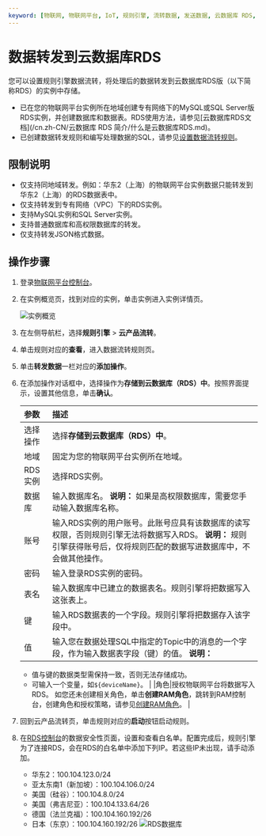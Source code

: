 ```yaml
---
keyword: [物联网, 物联网平台, IoT, 规则引擎, 流转数据, 发送数据, 云数据库 RDS, MySQL, SQL Server]
---
```


# 数据转发到云数据库RDS

您可以设置规则引擎数据流转，将处理后的数据转发到云数据库RDS版（以下简称RDS）的实例中存储。

-   已在您的物联网平台实例所在地域创建专有网络下的MySQL或SQL Server版RDS实例，并创建数据库和数据表。RDS使用方法，请参见[云数据库RDS文档](/cn.zh-CN/云数据库 RDS 简介/什么是云数据库RDS.md)。
-   已创建数据转发规则和编写处理数据的SQL，请参见[设置数据流转规则](/cn.zh-CN/消息通信/云产品流转/设置数据流转规则.md)。

## 限制说明

-   仅支持同地域转发。例如：华东2（上海）的物联网平台实例数据只能转发到华东2（上海）的RDS数据表中。
-   仅支持转发到专有网络（VPC）下的RDS实例。
-   支持MySQL实例和SQL Server实例。
-   支持普通数据库和高权限数据库的转发。
-   仅支持转发JSON格式数据。

## 操作步骤

1.  登录[物联网平台控制台](http://iot.console.aliyun.com/)。

2.  在实例概览页，找到对应的实例，单击实例进入实例详情页。

    ![实例概览](https://static-aliyun-doc.oss-accelerate.aliyuncs.com/assets/img/zh-CN/8727475061/p174584.png)

3.  在左侧导航栏，选择**规则引擎** \> **云产品流转**。

4.  单击规则对应的**查看**，进入数据流转规则页。

5.  单击**转发数据**一栏对应的**添加操作**。

6.  在添加操作对话框中，选择操作为**存储到云数据库（RDS）中**。按照界面提示，设置其他信息，单击**确认**。

    |参数|描述|
    |:-|:-|
    |选择操作|选择**存储到云数据库（RDS）中**。|
    |地域|固定为您的物联网平台实例所在地域。|
    |RDS实例|选择RDS实例。|
    |数据库|输入数据库名。 **说明：** 如果是高权限数据库，需要您手动输入数据库名称。 |
    |账号|输入RDS实例的用户账号。此账号应具有该数据库的读写权限，否则规则引擎无法将数据写入RDS。 **说明：** 规则引擎获得账号后，仅将规则匹配的数据写进数据库中，不会做其他操作。 |
    |密码|输入登录RDS实例的密码。|
    |表名|输入数据库中已建立的数据表名。规则引擎将把数据写入这张表上。|
    |键|输入RDS数据表的一个字段。规则引擎将把数据存入该字段中。|
    |值|输入您在数据处理SQL中指定的Topic中的消息的一个字段，作为输入数据表字段（键）的值。 **说明：**

    -   值与键的数据类型需保持一致，否则无法存储成功。
    -   可输入一个变量，如`${deviceName}`。 |
    |角色|授权物联网平台将数据写入RDS。 如您还未创建相关角色，单击**创建RAM角色**，跳转到RAM控制台，创建角色和授权策略，请参见[创建RAM角色](/cn.zh-CN/角色管理/创建RAM角色/创建可信实体为阿里云账号的RAM角色.md)。 |

7.  回到云产品流转页，单击规则对应的**启动**按钮启动规则。

8.  在[RDS控制台](https://rdsnext.console.aliyun.com/)的数据安全性页面，设置和查看白名单。配置完成后，规则引擎为了连接RDS，会在RDS的白名单中添加下列IP。若这些IP未出现，请手动添加。

    -   华东2：100.104.123.0/24
    -   亚太东南1（新加坡）：100.104.106.0/24
    -   美国（硅谷）：100.104.8.0/24
    -   美国（弗吉尼亚）：100.104.133.64/26
    -   德国（法兰克福）：100.104.160.192/26
    -   日本（东京）：100.104.160.192/26
    ![RDS数据库](https://static-aliyun-doc.oss-accelerate.aliyuncs.com/assets/img/zh-CN/1186549951/p3010.png)


